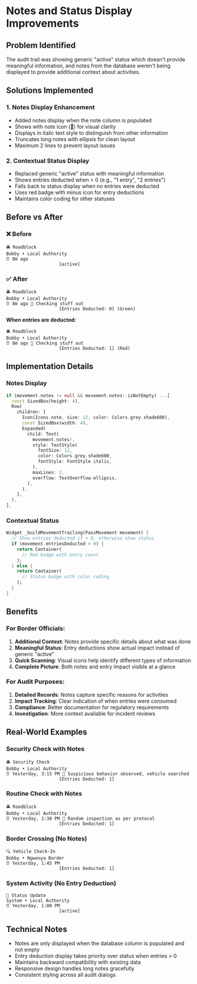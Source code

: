 # Notes and Status Display Improvements

## Problem Identified
The audit trail was showing generic "active" status which doesn't provide meaningful information, and notes from the database weren't being displayed to provide additional context about activities.

## Solutions Implemented

### 1. **Notes Display Enhancement**
- Added notes display when the note column is populated
- Shows with note icon (📝) for visual clarity
- Displays in italic text style to distinguish from other information
- Truncates long notes with ellipsis for clean layout
- Maximum 2 lines to prevent layout issues

### 2. **Contextual Status Display**
- Replaced generic "active" status with meaningful information
- Shows entries deducted when > 0 (e.g., "1 entry", "2 entries")
- Falls back to status display when no entries were deducted
- Uses red badge with minus icon for entry deductions
- Maintains color coding for other statuses

## Before vs After

### ❌ Before
```
🚔 Roadblock
Bobby • Local Authority
⏰ 8m ago
                    [active]
```

### ✅ After
```
🚔 Roadblock
Bobby • Local Authority
⏰ 8m ago 📝 Checking stuff out
                    [Entries Deducted: 0] (Green)
```

**When entries are deducted:**
```
🚔 Roadblock
Bobby • Local Authority
⏰ 8m ago 📝 Checking stuff out
                    [Entries Deducted: 1] (Red)
```

## Implementation Details

### Notes Display
```dart
if (movement.notes != null && movement.notes!.isNotEmpty) ...[
  const SizedBox(height: 4),
  Row(
    children: [
      Icon(Icons.note, size: 12, color: Colors.grey.shade600),
      const SizedBox(width: 4),
      Expanded(
        child: Text(
          movement.notes!,
          style: TextStyle(
            fontSize: 12,
            color: Colors.grey.shade600,
            fontStyle: FontStyle.italic,
          ),
          maxLines: 2,
          overflow: TextOverflow.ellipsis,
        ),
      ),
    ],
  ),
],
```

### Contextual Status
```dart
Widget _buildMovementTrailing(PassMovement movement) {
  // Show entries deducted if > 0, otherwise show status
  if (movement.entriesDeducted > 0) {
    return Container(
      // Red badge with entry count
    );
  } else {
    return Container(
      // Status badge with color coding
    );
  }
}
```

## Benefits

### **For Border Officials:**
1. **Additional Context**: Notes provide specific details about what was done
2. **Meaningful Status**: Entry deductions show actual impact instead of generic "active"
3. **Quick Scanning**: Visual icons help identify different types of information
4. **Complete Picture**: Both notes and entry impact visible at a glance

### **For Audit Purposes:**
1. **Detailed Records**: Notes capture specific reasons for activities
2. **Impact Tracking**: Clear indication of when entries were consumed
3. **Compliance**: Better documentation for regulatory requirements
4. **Investigation**: More context available for incident reviews

## Real-World Examples

### Security Check with Notes
```
🚔 Security Check
Bobby • Local Authority
⏰ Yesterday, 3:15 PM 📝 Suspicious behavior observed, vehicle searched
                    [Entries Deducted: 1]
```

### Routine Check with Notes
```
🚔 Roadblock
Bobby • Local Authority
⏰ Yesterday, 2:30 PM 📝 Random inspection as per protocol
                    [Entries Deducted: 1]
```

### Border Crossing (No Notes)
```
🔍 Vehicle Check-In
Bobby • Ngwenya Border
⏰ Yesterday, 1:45 PM
                    [Entries Deducted: 1]
```

### System Activity (No Entry Deduction)
```
🔄 Status Update
System • Local Authority
⏰ Yesterday, 1:00 PM
                    [active]
```

## Technical Notes

- Notes are only displayed when the database column is populated and not empty
- Entry deduction display takes priority over status when entries > 0
- Maintains backward compatibility with existing data
- Responsive design handles long notes gracefully
- Consistent styling across all audit dialogs